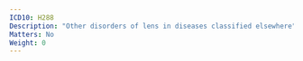 ```yaml
---
ICD10: H288
Description: "Other disorders of lens in diseases classified elsewhere"
Matters: No
Weight: 0
---
```

